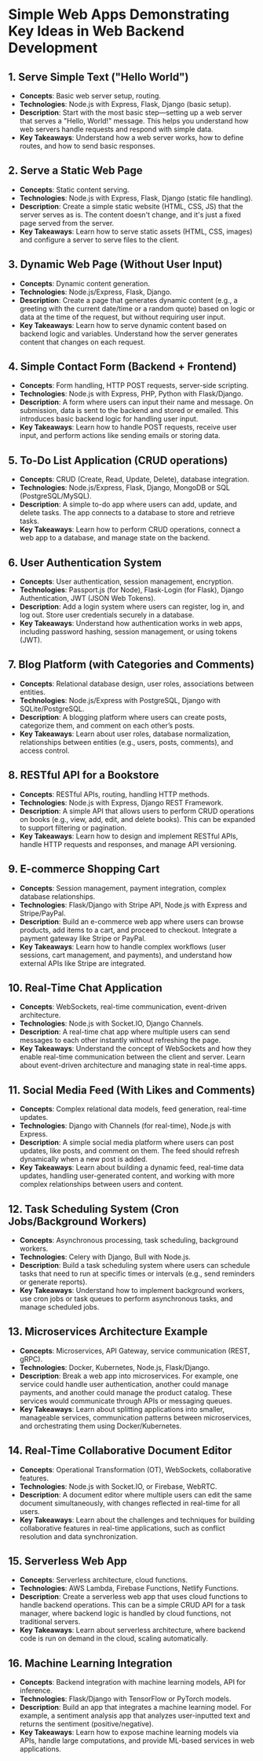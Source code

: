 # Simple Web Apps Demonstrating Key Ideas in Web Backend Development

## 1. Serve Simple Text ("Hello World")
- **Concepts**: Basic web server setup, routing.
- **Technologies**: Node.js with Express, Flask, Django (basic setup).
- **Description**: Start with the most basic step—setting up a web server that serves a "Hello, World!" message. This helps you understand how web servers handle requests and respond with simple data.
- **Key Takeaways**: Understand how a web server works, how to define routes, and how to send basic responses.

## 2. Serve a Static Web Page
- **Concepts**: Static content serving.
- **Technologies**: Node.js with Express, Flask, Django (static file handling).
- **Description**: Create a simple static website (HTML, CSS, JS) that the server serves as is. The content doesn't change, and it's just a fixed page served from the server.
- **Key Takeaways**: Learn how to serve static assets (HTML, CSS, images) and configure a server to serve files to the client.

## 3. Dynamic Web Page (Without User Input)
- **Concepts**: Dynamic content generation.
- **Technologies**: Node.js/Express, Flask, Django.
- **Description**: Create a page that generates dynamic content (e.g., a greeting with the current date/time or a random quote) based on logic or data at the time of the request, but without requiring user input.
- **Key Takeaways**: Learn how to serve dynamic content based on backend logic and variables. Understand how the server generates content that changes on each request.

## 4. Simple Contact Form (Backend + Frontend)
- **Concepts**: Form handling, HTTP POST requests, server-side scripting.
- **Technologies**: Node.js with Express, PHP, Python with Flask/Django.
- **Description**: A form where users can input their name and message. On submission, data is sent to the backend and stored or emailed. This introduces basic backend logic for handling user input.
- **Key Takeaways**: Learn how to handle POST requests, receive user input, and perform actions like sending emails or storing data.

## 5. To-Do List Application (CRUD operations)
- **Concepts**: CRUD (Create, Read, Update, Delete), database integration.
- **Technologies**: Node.js/Express, Flask, Django, MongoDB or SQL (PostgreSQL/MySQL).
- **Description**: A simple to-do app where users can add, update, and delete tasks. The app connects to a database to store and retrieve tasks.
- **Key Takeaways**: Learn how to perform CRUD operations, connect a web app to a database, and manage state on the backend.

## 6. User Authentication System
- **Concepts**: User authentication, session management, encryption.
- **Technologies**: Passport.js (for Node), Flask-Login (for Flask), Django Authentication, JWT (JSON Web Tokens).
- **Description**: Add a login system where users can register, log in, and log out. Store user credentials securely in a database.
- **Key Takeaways**: Understand how authentication works in web apps, including password hashing, session management, or using tokens (JWT).

## 7. Blog Platform (with Categories and Comments)
- **Concepts**: Relational database design, user roles, associations between entities.
- **Technologies**: Node.js/Express with PostgreSQL, Django with SQLite/PostgreSQL.
- **Description**: A blogging platform where users can create posts, categorize them, and comment on each other’s posts.
- **Key Takeaways**: Learn about user roles, database normalization, relationships between entities (e.g., users, posts, comments), and access control.

## 8. RESTful API for a Bookstore
- **Concepts**: RESTful APIs, routing, handling HTTP methods.
- **Technologies**: Node.js with Express, Django REST Framework.
- **Description**: A simple API that allows users to perform CRUD operations on books (e.g., view, add, edit, and delete books). This can be expanded to support filtering or pagination.
- **Key Takeaways**: Learn how to design and implement RESTful APIs, handle HTTP requests and responses, and manage API versioning.

## 9. E-commerce Shopping Cart
- **Concepts**: Session management, payment integration, complex database relationships.
- **Technologies**: Flask/Django with Stripe API, Node.js with Express and Stripe/PayPal.
- **Description**: Build an e-commerce web app where users can browse products, add items to a cart, and proceed to checkout. Integrate a payment gateway like Stripe or PayPal.
- **Key Takeaways**: Learn how to handle complex workflows (user sessions, cart management, and payments), and understand how external APIs like Stripe are integrated.

## 10. Real-Time Chat Application
- **Concepts**: WebSockets, real-time communication, event-driven architecture.
- **Technologies**: Node.js with Socket.IO, Django Channels.
- **Description**: A real-time chat app where multiple users can send messages to each other instantly without refreshing the page.
- **Key Takeaways**: Understand the concept of WebSockets and how they enable real-time communication between the client and server. Learn about event-driven architecture and managing state in real-time apps.

## 11. Social Media Feed (With Likes and Comments)
- **Concepts**: Complex relational data models, feed generation, real-time updates.
- **Technologies**: Django with Channels (for real-time), Node.js with Express.
- **Description**: A simple social media platform where users can post updates, like posts, and comment on them. The feed should refresh dynamically when a new post is added.
- **Key Takeaways**: Learn about building a dynamic feed, real-time data updates, handling user-generated content, and working with more complex relationships between users and content.

## 12. Task Scheduling System (Cron Jobs/Background Workers)
- **Concepts**: Asynchronous processing, task scheduling, background workers.
- **Technologies**: Celery with Django, Bull with Node.js.
- **Description**: Build a task scheduling system where users can schedule tasks that need to run at specific times or intervals (e.g., send reminders or generate reports).
- **Key Takeaways**: Understand how to implement background workers, use cron jobs or task queues to perform asynchronous tasks, and manage scheduled jobs.

## 13. Microservices Architecture Example
- **Concepts**: Microservices, API Gateway, service communication (REST, gRPC).
- **Technologies**: Docker, Kubernetes, Node.js, Flask/Django.
- **Description**: Break a web app into microservices. For example, one service could handle user authentication, another could manage payments, and another could manage the product catalog. These services would communicate through APIs or messaging queues.
- **Key Takeaways**: Learn about splitting applications into smaller, manageable services, communication patterns between microservices, and orchestrating them using Docker/Kubernetes.

## 14. Real-Time Collaborative Document Editor
- **Concepts**: Operational Transformation (OT), WebSockets, collaborative features.
- **Technologies**: Node.js with Socket.IO, or Firebase, WebRTC.
- **Description**: A document editor where multiple users can edit the same document simultaneously, with changes reflected in real-time for all users.
- **Key Takeaways**: Learn about the challenges and techniques for building collaborative features in real-time applications, such as conflict resolution and data synchronization.

## 15. Serverless Web App
- **Concepts**: Serverless architecture, cloud functions.
- **Technologies**: AWS Lambda, Firebase Functions, Netlify Functions.
- **Description**: Create a serverless web app that uses cloud functions to handle backend operations. This can be a simple CRUD API for a task manager, where backend logic is handled by cloud functions, not traditional servers.
- **Key Takeaways**: Learn about serverless architecture, where backend code is run on demand in the cloud, scaling automatically.

## 16. Machine Learning Integration
- **Concepts**: Backend integration with machine learning models, API for inference.
- **Technologies**: Flask/Django with TensorFlow or PyTorch models.
- **Description**: Build an app that integrates a machine learning model. For example, a sentiment analysis app that analyzes user-inputted text and returns the sentiment (positive/negative).
- **Key Takeaways**: Learn how to expose machine learning models via APIs, handle large computations, and provide ML-based services in web applications.
